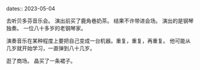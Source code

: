 dates:: 2023-05-04

去听贝多芬音乐会。
演出前买了鹿角巷奶茶。
结果不许带进会场。
演出的是钢琴独奏。
一位八十多岁的老钢琴家。

演奏音乐在某种程度上要把自己变成一台机器。重复，重复，再重复。
他可能从几岁就开始学习，一直弹到八十几岁。

逛了商场。
晶买了一条裙子。